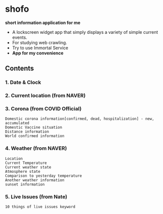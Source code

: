 # shofo
**short information application for me**

- A lockscreen widget app that simply displays a variety of simple current events.
- For studying web crawling.
- Try to use Immortal Service
- **App for my convenience**

## Contents
### 1. Date & Clock
### 2. Current location (from NAVER)
### 3. Corona (from COVID Official)
    Domestic corona information[confirmed, dead, hospitalization] - new, accumulated
    Domestic Vaccine situation
    Distance information
    World confirmed information
### 4. Weather (from NAVER)
    Location
    Current Temperature
    Current weather state
    Atmosphere state
    Comparison to yesterday temperature
    Another weather information
    sunset information
### 5. Live Issues (from Nate)
    10 things of live issues keyword

